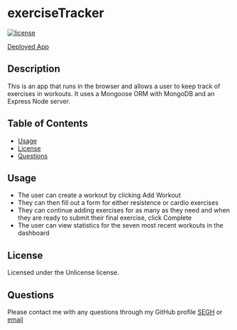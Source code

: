 # exerciseTracker

  [![license](https://img.shields.io/badge/license-Unlicense-blue.svg)](http://unlicense.org/)

  [Deployed App](https://exercise-tracker-25366.herokuapp.com)
  
  ## Description
  This is an app that runs in the browser and allows a user to keep track of exercises in workouts. It uses a Mongoose ORM with MongoDB and an Express Node server.

  ## Table of Contents
  * [Usage](#usage)
  * [License](#license)
  * [Questions](#questions)

  ## Usage
  * The user can create a workout by clicking Add Workout 
  * They can then fill out a form for either resistence or cardio exercises 
  * They can continue adding exercises for as many as they need and when they are ready to submit their final exercise, click Complete 
  * The user can view statistics for the seven most recent workouts in the dashboard

  ## License
  Licensed under the Unlicense license.

  ## Questions
  Please contact me with any questions through my GitHub profile [SEGH](https://github.com/SEGH) or [email](mailto:segh@fastmail.com)
